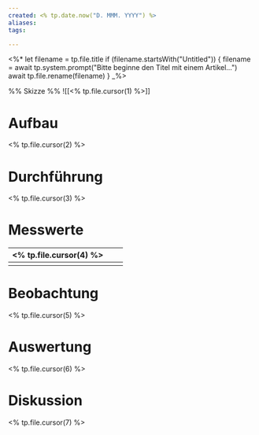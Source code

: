 ```yaml
---
created: <% tp.date.now("D. MMM. YYYY") %>
aliases:
tags:

---
```

<%*
let filename = tp.file.title
if (filename.startsWith("Untitled")) {
	filename = await tp.system.prompt("Bitte beginne den Titel mit einem Artikel...")
	await tp.file.rename(filename)
}
_%>

%% Skizze %%
![[<% tp.file.cursor(1) %>]]

# Aufbau
<% tp.file.cursor(2) %>

# Durchführung
<% tp.file.cursor(3) %>

# Messwerte
| <% tp.file.cursor(4) %> |     |     |
| ----------------------- | --- | --- |
|                         |     |     |

# Beobachtung
<% tp.file.cursor(5) %>

# Auswertung
<% tp.file.cursor(6) %>

# Diskussion
<% tp.file.cursor(7) %>
